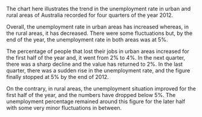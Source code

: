 The chart here illustrates the trend in the unemployment rate in urban and rural areas of Australia recorded for four quarters of the year 2012.

Overall, the unemployment rate in urban areas has increased whereas, in the rural areas, it has decreased. There were some fluctuations but, by the end of the year, the unemployment rate in both areas was at 5%.

The percentage of people that lost their jobs in urban areas increased for the first half of the year and, it went from 2% to 4%. In the next quarter, there was a sharp decline and the value has returned to 2%. In the last quarter, there was a sudden rise in the unemployment rate, and the figure finally stopped at 5% by the end of 2012.

On the contrary, in rural areas, the unemployment situation improved for the first half of the year, and the numbers have dropped below 5%. The unemployment percentage remained around this figure for the later half with some very minor fluctuations in between.